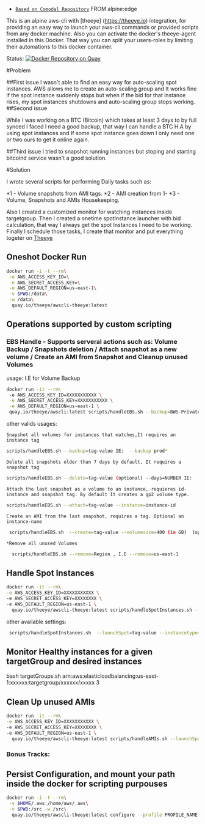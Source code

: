 * [`Based on Comodal Repository`](https://github.com/comodal/alpine-aws-cli/blob/master/Dockerfile) FROM alpine:edge 

This is an alpine aws-cli with [theeye] (https://theeye.io) integration, for providing an easy way to launch your aws-cli commands or provided scripts from any docker machine.
Also you can activate the docker's theeye-agent installed in this Docker. That way you can split your users-roles by limiting their automations to this docker container.


Status: [![Docker Repository on Quay](https://quay.io/repository/theeye/awscli-theeye/status "Docker Repository on Quay")](https://quay.io/repository/theeye/awscli-theeye) 

#Problem

##First issue
I wasn't able to find an easy way for auto-scaling spot instances.
AWS allows me to create an auto-scaling group and It works fine if the spot instance suddenly stops but when if the bid for that instance rises, my spot instances shutdowns and auto-scaling group stops working.
##Second issue

While I was working on a BTC (Bitcoin) which takes at least 3 days to by full synced I faced I need a good backup, that way I can handle a BTC H.A by using spot instances and If some spot instance goes down I only need one or two ours to get it online again.

##Third issue
I tried to snapshot running instances but stoping and starting bitcoind service wasn't a good solution.

#Solution

I wrote several scripts for performing Daily tasks such as:

*1 - Volume snapshots from AMI tags.
*2 - AMI creation from 1-
*3 - Volume, Snapshots and AMIs Housekeeping.

Also I created a customized monitor for watching instances inside targetgroup.
Then I created a onetime spotInstance launcher with bid calculation, that way I always get the spot Instances I need to be working.
Finally I schedule those tasks, I create that monitor and put everything togeter on [Theeye](https://theeye.io)



## Oneshot Docker Run

```sh
docker run -i -t --rm\
 -e AWS_ACCESS_KEY_ID=\
 -e AWS_SECRET_ACCESS_KEY=\
 -e AWS_DEFAULT_REGION=us-east-1\
 -v $PWD:/data\
 -w /data\
  quay.io/theeye/awscli-theeye:latest
```


## Operations supported by custom scripting
### EBS Handle - Supports serveral actions such as: Volume Backup / Snapshots deletion / Attach snapshot as a new volume / Create an AMI from Snapshot and Cleanup unused Volumes

usage: I.E for Volume Backup

```sh
docker run -it --rm\ 
 -e AWS_ACCESS_KEY_ID=XXXXXXXXXXX \
 -e AWS_SECRET_ACCESS_KEY=XXXXXXXXXXX \
 -e AWS_DEFAULT_REGION=us-east-1 \  
 quay.io/theeye/awscli:latest scripts/handleEBS.sh --backup=BWS-Private*
```

other valids usages:

    Snapshot all volumes for instances that matches,It requires an instance tag

```sh 
scripts/handleEBS.sh --backup=tag-value IE:  --backup prod* 
``` 
    
    Delete all snapshots older than 7 days by default, It requires a snapshot tag
    
```sh 
scripts/handleEBS.sh --delete=tag-value (optional) --days=NUMBER IE:  --delete=prod* --days=3 
``` 
    
    Attach the last snapshot as a volume to an instance, requieres id-instance and snapshot tag. By default It creates a gp2 volume type.
    
```sh 
scripts/handleEBS.sh --attach=tag-value --instance=instance-id
``` 
    
    Create an AMI from the last snapshot, requires a tag. Optional an instance-name

```sh
 scripts/handleEBS.sh  --create=tag-value --volumesize=400 (in GB)  (optional) --instance=aNewAMIName 
``` 
    
    *Remove all unused Volumes

```sh 
  scripts/handleEBS.sh --remove=Region , I.E --remove=us-east-1 
```

## Handle Spot Instances
```sh
docker run -it --rm\
-e AWS_ACCESS_KEY_ID=XXXXXXXXXXX \
-e AWS_SECRET_ACCESS_KEY=XXXXXXXX \
-e AWS_DEFAULT_REGION=us-east-1 \
  quay.io/theeye/awscli-theeye:latest scripts/handleSpotInstances.sh --launchSpot=YourTag* --instancetype=c3.large --zone=us-east-1e --keypair=YourKey --overbid=0.001
```

other available settings:

```sh
 scripts/handleSpotInstances.sh  --launchSpot=tag-value --instancetype=m1.small --zone=us-east-1e  (optional) --keypair=UseYourKey --targetgroup=arn:aws:elasticloadbalancing:us-west-2:123456789012:targetgroup/my-targets/73e2d6bc24d8a067 --overbid=0.003 --userdata='yourBase64EncodedScript'
```

## Monitor Healthy instances for a given targetGroup and desired instances
bash targetGroups.sh arn:aws:elasticloadbalancing:us-east-1:xxxxxx:targetgroup/xxxxxx/xxxxx 3

## Clean Up unused AMIs
```sh
docker run -it --rm\
-e AWS_ACCESS_KEY_ID=XXXXXXXXXXX \
-e AWS_SECRET_ACCESS_KEY=XXXXXXXX \
-e AWS_DEFAULT_REGION=us-east-1 \
  quay.io/theeye/awscli-theeye:latest scripts/handleAMIs.sh --launchSpot=YourTag* --instancetype=c3.large --zone=us-east-1e --keypair=YourKey --overbid=0.001
```



### Bonus Tracks:

## Persist Configuration, and mount your path inside the docker for scripting purpouses 

```sh
docker run -i -t --rm\
 -v $HOME/.aws:/home/aws/.aws\
 -v $PWD:/src -w /src\
  quay.io/theeye/awscli-theeye:latest configure --profile PROFILE_NAME
```
